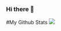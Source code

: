 ### Hi there 👋
#My Github Stats
![](http://github-profile-summary-cards.vercel.app/api/cards/profile-details?username=sam-shervin&theme=vision_friendly_dark)

<!--
**sam-shervin/sam-shervin** is a ✨ _special_ ✨ repository because its `README.md` (this file) appears on your GitHub profile.

Here are some ideas to get you started:

- 🔭 I’m currently working on ...
- 🌱 I’m currently learning ...
- 👯 I’m looking to collaborate on ...
- 🤔 I’m looking for help with ...
- 💬 Ask me about ...
- 📫 How to reach me: ...
- 😄 Pronouns: ...
- ⚡ Fun fact: ...
-->
